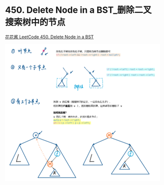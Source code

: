 # 450. Delete Node in a BST_删除二叉搜索树中的节点

[花花酱 LeetCode 450. Delete Node in a BST](https://youtu.be/00r9qf7lgAk)



![solve](https://raw.githubusercontent.com/KimmiGYH/LeetCode_Notes_Public/master/Section05_Solutions/0450_Delete%20Node%20in%20a%20BST_%E5%88%A0%E9%99%A4%E4%BA%8C%E5%8F%89%E6%90%9C%E7%B4%A2%E6%A0%91%E4%B8%AD%E7%9A%84%E8%8A%82%E7%82%B9/solve.png)